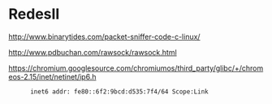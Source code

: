 # RedesII

http://www.binarytides.com/packet-sniffer-code-c-linux/


http://www.pdbuchan.com/rawsock/rawsock.html

https://chromium.googlesource.com/chromiumos/third_party/glibc/+/chromeos-2.15/inet/netinet/ip6.h


          inet6 addr: fe80::6f2:9bcd:d535:7f4/64 Scope:Link
